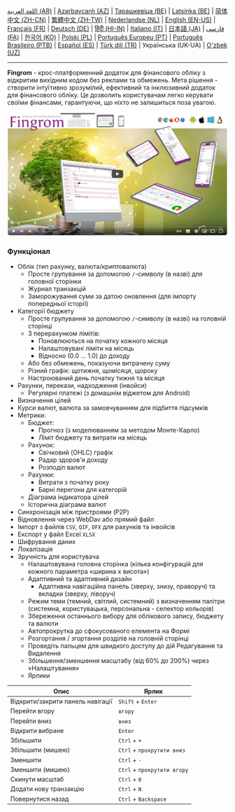 [اللغة العربية (AR)](./about_ar.md) |
[Azərbaycanlı (AZ)](./about_az.md) |
[Тарашкевіца (BE)](./about_be.md) |
[Latsinka (BE)](./about_be_EU.md) |
[简体中文 (ZH-CN)](./about_zh.md) |
[繁體中文 (ZH-TW)](./about_zh_TW.md) |
[Nederlandse (NL)](./about_nl.md) |
[English (EN-US)](./about_en.md) |
[Français (FR)](./about_fr.md) |
[Deutsch (DE)](./about_de.md) |
[हिंदी (HI-IN)](./about_hi.md) |
[Italiano (IT)](./about_it.md) |
[日本語 (JA)](./about_ja.md) |
[فارسی (FA)](./about_fa.md) |
[한국어 (KO)](./about_ko.md) |
[Polski (PL)](./about_pl.md) |
[Português Europeu (PT)](./about_pt.md) |
[Português Brasileiro (PTB)](./about_pt_BR.md) |
[Español (ES)](./about_es.md) |
[Türk dili (TR)](./about_tr.md) |
Українська (UK-UA) |
[O'zbek (UZ)](./about_uz.md)

---

**Fingrom** - крос-платформенний додаток для фінансового обліку з відкритим вихідним кодом без реклами та обмежень.
Мета рішення - створити інтуїтивно зрозумілий, ефективний та інклюзивний додаток для фінансового обліку. 
Це дозволить користувачам легко керувати своїми фінансами, гарантуючи, що ніхто не залишиться поза увагою.

[![Подивіться відео](../images/presentation_en.png)](https://youtu.be/sNTbpILLsOw)

### Функціонал
- Облік (тип рахунку, валюта/криптовалюта)
  - Просте групування за допомогою `/`-символу (в назві) для головної сторінки
  - Журнал транзакцій
  - Заморожування суми за датою оновлення (для імпорту попередньої історії)
- Категорії бюджету
  - Просте групування за допомогою `/`-символу (в назві) на головній сторінці
  - З перерахунком лімітів:
    - Поновлюються на початку кожного місяця
    - Налаштовувані ліміти на місяць
    - Відносно (0.0 ... 1.0) до доходу
  - Або без обмежень, показуючи витрачену суму
  - Різний графік: щотижня, щомісяця, щороку
  - Настроюваний день початку тижня та місяця
- Рахунки, перекази, надходження (інвойси)
  - Регулярні платежі (з домашнім віджетом для Android)
- Визначення цілей
- Курси валют, валюта за замовчуванням для підбиття підсумків
- Метрики: 
  - Бюджет:
    - Прогноз (з моделюванням за методом Монте-Карло)
    - Ліміт бюджету та витрати на місяць
  - Рахунок:
    - Свічковий (OHLC) графік
    - Радар здоров'я доходу
    - Розподіл валют
  - Рахунки:
    - Витрати з початку року
    - Барні перегони для категорій
  - Діаграма індикатора цілей
  - Історична діаграма валют
- Синхронізація між пристроями (P2P) 
- Відновлення через WebDav або прямий файл
- Імпорт з файлів `CSV`, `QIF`, `OFX` для рахунків та інвойсів
- Експорт у файл Excel `XLSX`
- Шифрування даних
- Локалізація
- Зручність для користувача
  - Налаштовувана головна сторінка (кілька конфігурацій для кожного параметра «ширина х висота»)
  - Адаптивний та адаптивний дизайн
    - Адаптивна навігаційна панель (зверху, знизу, праворуч) та вкладки (зверху, ліворуч)
  - Режим теми (темний, світлий, системний) з визначенням палітри (системна, користувацька, персональна - селектор кольорів)
  - Збереження останнього вибору для облікового запису, бюджету та валюти
  - Автопрокрутка до сфокусованого елемента на Формі
  - Розгортання / згортання розділів на головній сторінці
  - Проведіть пальцем для швидкого доступу до дій Редагування та Видалення
  - Збільшення/зменшення масштабу (від 60% до 200%) через «Налаштування»
  - Ярлики

| Опис                               | Ярлик                          |
| ---------------------------------- | ------------------------------ |
| Відкрити/закрити панель навігації  | `Shift` + `Enter`              |
| Перейти вгору                      | `вгору`                        |
| Перейти вниз                       | `вниз`                         |
| Відкрити вибране                   | `Enter`                        |
| Збільшити                          | `Ctrl` + `+`                   |
| Збільшити (мишею)                  | `Ctrl` + `прокрутити вниз`     |
| Зменшити                           | `Ctrl` + `-`                   |
| Зменшити (мишею)                   | `Ctrl` + `прокрутити вгору`    |
| Скинути масштаб                    | `Ctrl` + `0`                   |
| Додати нову транзакцію             | `Ctrl` + `N`                   |
| Повернутися назад                  | `Ctrl` + `Backspace`           |
<!--
| Редагувати вибраний елемент        | `Ctrl` + `E`                   |
| Видалити вибраний елемент          | `Ctrl` + `D`                   |
-->
